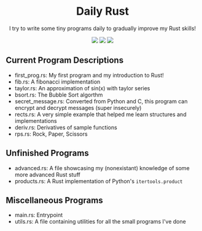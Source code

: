 <div align="center">
  <h1>Daily Rust</h1>
  
  <p>I try to write some tiny programs daily to gradually improve my Rust skills!</p>

  <img src="https://img.shields.io/github/license/SSS-Says-Snek/daily-rust?style=flat&label=License">
  <img src="https://img.shields.io/github/repo-size/SSS-Says-Snek/daily-rust?style=flat&label=Codebase%20Size">
  <img src="https://img.shields.io/tokei/lines/github/SSS-Says-Snek/daily-rust?style=flat&label=Lines of Code">
</div>

## Current Program Descriptions

- first_prog.rs: My first program and my introduction to Rust!
- fib.rs: A fibonacci implementation
- taylor.rs: An approximation of sin(x) with taylor series
- bsort.rs: The Bubble Sort algorthm
- secret_message.rs: Converted from Python and C, this program can encrypt and decrypt messages (super insecurely)
- rects.rs: A very simple example that helped me learn structures and implementations
- deriv.rs: Derivatives of sample functions
- rps.rs: Rock, Paper, Scissors

## Unfinished Programs
- advanced.rs: A file showcasing my (nonexistant) knowledge of some more advanced Rust stuff
- products.rs: A Rust implementation of Python's `itertools.product`

## Miscellaneous Programs
- main.rs: Entrypoint
- utils.rs: A file containing utilities for all the small programs I've done
